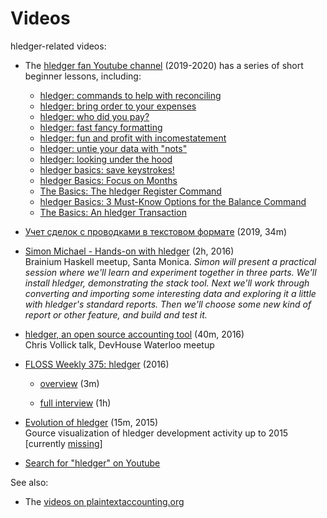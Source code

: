 # Videos

hledger-related videos:

- The [hledger fan Youtube channel](https://www.youtube.com/channel/UCZLxXTjOqLzq4z5Jy0AyWSQ) (2019-2020)
  has a series of short beginner lessons, including:
  - [hledger: commands to help with reconciling](https://www.youtube.com/watch?v=gt4hm8pfMHk)
  - [hledger: bring order to your expenses](https://www.youtube.com/watch?v=O7_--Jz0jeQ&t=2s)
  - [hledger: who did you pay?](https://www.youtube.com/watch?v=DrMoawQBKHE)
  - [hledger: fast fancy formatting](https://www.youtube.com/watch?v=Hb-hK8Lc67s)
  - [hledger: fun and profit with incomestatement](https://www.youtube.com/watch?v=U4An3AHtDkg)
  - [hledger: untie your data with "nots"](https://www.youtube.com/watch?v=nMt5VxZv-78)
  - [hledger: looking under the hood](https://www.youtube.com/watch?v=2Gw_9faB18c)
  - [hledger basics: save keystrokes!](https://www.youtube.com/watch?v=Kg8u819XH4Y)
  - [hledger Basics: Focus on Months](https://www.youtube.com/watch?v=U7XCbriMWGk)
  - [The Basics: The hledger Register Command](https://www.youtube.com/watch?v=C75nM7lQzJY)
  - [hledger Basics: 3 Must-Know Options for the Balance Command](https://www.youtube.com/watch?v=JZE5302SrtM)
  - [The Basics: An hledger Transaction](https://www.youtube.com/watch?v=SSz09ThShrs)
  
- [Учет сделок с проводками в текстовом формате](https://www.youtube.com/watch?v=1qrFjSVav2Q) (2019, 34m)

- [Simon Michael - Hands-on with hledger](https://www.youtube.com/watch?v=H_CdGzLbc7A) (2h, 2016)  <!-- sep 2 -->\
  Brainium Haskell meetup, Santa Monica.
  *Simon will present a practical session where we'll learn and
  experiment together in three parts. We'll install hledger,
  demonstrating the stack tool. Next we'll work through converting and
  importing some interesting data and exploring it a little with
  hledger's standard reports. Then we'll choose some new kind of report
  or other feature, and build and test it.*

- [hledger, an open source accounting tool](https://www.youtube.com/watch?v=-WahFvxhCRc&t=895s) (40m, 2016) <!-- apr 16 -->\
  Chris Vollick talk, DevHouse Waterloo meetup

- [FLOSS Weekly 375: hledger](https://twit.tv/shows/floss-weekly/episodes/375) (2016) <!-- feb 16 -->

  - [overview](https://www.youtube.com/watch?v=qS2UcDV_lbs) (3m)

  - [full interview](https://www.youtube.com/watch?v=Xjl-wVJcYpE) (1h)

- [Evolution of hledger](https://www.youtube.com/watch?v=dEADGr9dqow) (15m, 2015) <!-- jul 20 -->\
  Gource visualization of hledger development activity up to 2015
  [currently [missing](https://www.reddit.com/r/haskell/comments/cr4dkm/evolution_of_ghc_glasgow_haskell_compiler_video/ex3k02j/)]

- [Search for "hledger" on Youtube](https://www.youtube.com/results?search_query=hledger)


See also:

- The [videos on plaintextaccounting.org](https://plaintextaccounting.org/#videos)
